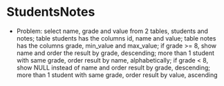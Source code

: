# StudentsNotes
- Problem: select name, grade and value from 2 tables, students and notes; table 
students has the columns id, name and value; table notes has the columns grade, 
min_value and max_value; if grade >= 8, show name and order the result by grade, 
descending; more than 1 student with same grade, order result by name, 
alphabetically; if grade < 8, show NULL instead of name and order result by 
grade, descending; more than 1 student with same grade, order result by value,
ascending